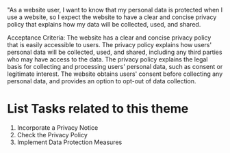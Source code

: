 "As a website user, I want to know that my personal data is protected when I use a website, so I expect the website 
to have a clear and concise privacy policy that explains how my data will be collected, used, and shared. 

Acceptance Criteria:
The website has a clear and concise privacy policy that is easily accessible to users.
The privacy policy explains how users' personal data will be collected, used, and shared, including any third parties 
who may have access to the data.
The privacy policy explains the legal basis for collecting and processing users' personal data, such as consent or 
legitimate interest.
The website obtains users' consent before collecting any personal data, and provides an option to opt-out of data 
collection.


# List Tasks related to this theme
1. Incorporate a Privacy Notice
2. Check the Privacy Policy
2. Implement Data Protection Measures